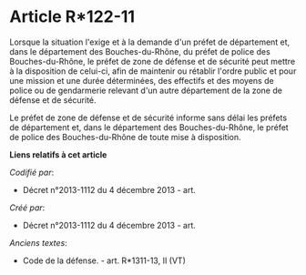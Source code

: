 # Article R*122-11

Lorsque la situation l'exige et à la demande d'un préfet de département et, dans le département des Bouches-du-Rhône, du
préfet de police des Bouches-du-Rhône, le préfet de zone de défense et de sécurité peut mettre à la disposition de celui-ci,
afin de maintenir ou rétablir l'ordre public et pour une mission et une durée déterminées, des effectifs et des moyens de
police ou de gendarmerie relevant d'un autre département de la zone de défense et de sécurité. 

Le préfet de zone de défense et de sécurité informe sans délai les préfets de département et, dans le département des
Bouches-du-Rhône, le préfet de police des Bouches-du-Rhône de toute mise à disposition.

**Liens relatifs à cet article**

_Codifié par_:

  - Décret n°2013-1112 du 4 décembre 2013 - art.

_Créé par_:

  - Décret n°2013-1112 du 4 décembre 2013 - art.

_Anciens textes_:

  - Code de la défense. - art. R*1311-13, II (VT)
